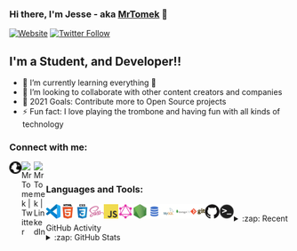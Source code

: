 ### Hi there, I'm Jesse - aka [MrTomek][website] 👋

[![Website](https://img.shields.io/website?label=Osikowski.pl&style=for-the-badge&url=https%3A%2F%2Fosikowski.pl)](https://osikowski.pl)
[![Twitter Follow](https://img.shields.io/twitter/follow/MrTomek_?color=1DA1F2&logo=twitter&style=for-the-badge)](https://twitter.com/intent/follow?original_referer=https%3A%2F%2Fgithub.com%2FMrTomek&screen_name=MrTomek_)

## I'm a Student, and Developer!!

- 🌱 I’m currently learning everything 🤣
- 👯 I’m looking to collaborate with other content creators and companies
- 🥅 2021 Goals: Contribute more to Open Source projects
- ⚡ Fun fact: I love playing the trombone and having fun with all kinds of technology

### Connect with me:

[<img align="left" alt="Osikowski.pl" width="22px" src="https://raw.githubusercontent.com/iconic/open-iconic/master/svg/globe.svg" />][website]
[<img align="left" alt="MrTomek | Twitter" width="22px" src="https://cdn.jsdelivr.net/npm/simple-icons@v3/icons/twitter.svg" />][twitter]
[<img align="left" alt="MrTomek | LinkedIn" width="22px" src="https://cdn.jsdelivr.net/npm/simple-icons@v3/icons/linkedin.svg" />][linkedin]

<br />

### Languages and Tools:

[<img align="left" alt="Visual Studio Code" width="26px" src="https://raw.githubusercontent.com/github/explore/80688e429a7d4ef2fca1e82350fe8e3517d3494d/topics/visual-studio-code/visual-studio-code.png" />][webdevplaylist]
[<img align="left" alt="HTML5" width="26px" src="https://raw.githubusercontent.com/github/explore/80688e429a7d4ef2fca1e82350fe8e3517d3494d/topics/html/html.png" />][webdevplaylist]
[<img align="left" alt="CSS3" width="26px" src="https://raw.githubusercontent.com/github/explore/80688e429a7d4ef2fca1e82350fe8e3517d3494d/topics/css/css.png" />][webdevplaylist]
[<img align="left" alt="Sass" width="26px" src="https://raw.githubusercontent.com/github/explore/80688e429a7d4ef2fca1e82350fe8e3517d3494d/topics/sass/sass.png" />][webdevplaylist]
[<img align="left" alt="JavaScript" width="26px" src="https://raw.githubusercontent.com/github/explore/80688e429a7d4ef2fca1e82350fe8e3517d3494d/topics/javascript/javascript.png" />][webdevplaylist]
[<img align="left" alt="GraphQL" width="26px" src="https://raw.githubusercontent.com/github/explore/80688e429a7d4ef2fca1e82350fe8e3517d3494d/topics/graphql/graphql.png" />][webdevplaylist]
[<img align="left" alt="Node.js" width="26px" src="https://raw.githubusercontent.com/github/explore/80688e429a7d4ef2fca1e82350fe8e3517d3494d/topics/nodejs/nodejs.png" />][webdevplaylist]
[<img align="left" alt="SQL" width="26px" src="https://raw.githubusercontent.com/github/explore/80688e429a7d4ef2fca1e82350fe8e3517d3494d/topics/sql/sql.png" />][webdevplaylist]
[<img align="left" alt="MySQL" width="26px" src="https://raw.githubusercontent.com/github/explore/80688e429a7d4ef2fca1e82350fe8e3517d3494d/topics/mysql/mysql.png" />][webdevplaylist]
[<img align="left" alt="MongoDB" width="26px" src="https://raw.githubusercontent.com/github/explore/80688e429a7d4ef2fca1e82350fe8e3517d3494d/topics/mongodb/mongodb.png" />][webdevplaylist]
[<img align="left" alt="Git" width="26px" src="https://raw.githubusercontent.com/github/explore/80688e429a7d4ef2fca1e82350fe8e3517d3494d/topics/git/git.png" />][webdevplaylist]
[<img align="left" alt="GitHub" width="26px" src="https://raw.githubusercontent.com/github/explore/78df643247d429f6cc873026c0622819ad797942/topics/github/github.png" />][webdevplaylist]
[<img align="left" alt="Terminal" width="26px" src="https://raw.githubusercontent.com/github/explore/80688e429a7d4ef2fca1e82350fe8e3517d3494d/topics/terminal/terminal.png" />][webdevplaylist]

<br />

<details>
  <summary>:zap: Recent GitHub Activity</summary>
  
<!--START_SECTION:activity-->
1. 🗣 Commented on [#2](https://github.com/MrTomek/portfolio-sass/issues/2) in [MrTomek/portfolio-sass](https://github.com/MrTomek/portfolio-sass)
2. ❗️ Closed issue [#2](https://github.com/MrTomek/portfolio-sass/issues/2) in [MrTomek/portfolio-sass](https://github.com/MrTomek/portfolio-sass)
3. ❌ Closed PR [#11](https://github.com/MrTomek/free-developer-resources/pull/11) in [MrTomek/free-developer-resources](https://github.com/MrTomek/free-developer-resources)
4. 🗣 Commented on [#11](https://github.com/MrTomek/free-developer-resources/issues/11) in [MrTomek/free-developer-resources](https://github.com/MrTomek/free-developer-resources)
5. 🎉 Merged PR [#10](https://github.com/MrTomek/free-developer-resources/pull/10) in [MrTomek/free-developer-resources](https://github.com/MrTomek/free-developer-resources)
<!--END_SECTION:activity-->

</details>

<details>
  <summary>:zap: GitHub Stats</summary>

  <img align="left" alt="MrTomek's GitHub Stats" src="https://github-readme-stats.codestackr.vercel.app/api?username=MrTomek&show_icons=true&hide_border=true" />

</details>

[website]: https://Osikowski.pl
[twitter]: https://twitter.com/MrTomek_
[linkedin]: https://linkedin.com/in/MrTomek
[webdevplaylist]: https://osikowski.pl